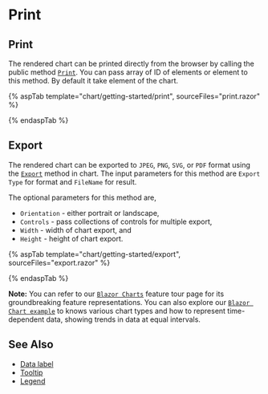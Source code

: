 # Print

## Print

The rendered chart can be printed directly from the browser by calling the public method [`Print`](https://help.syncfusion.com/cr/blazor/Syncfusion.Blazor.Grids.GridEvents-1.html#Syncfusion_Blazor_Grids_GridEvents_1_ContextMenuItemClicked).
You can pass array of ID of elements or element to this method. By default it take element of the chart.

{% aspTab template="chart/getting-started/print", sourceFiles="print.razor" %}

{% endaspTab %}

## Export

The rendered chart can be exported to `JPEG`, `PNG`, `SVG`, or `PDF` format using the [`Export`](https://help.syncfusion.com/cr/blazor/Syncfusion.Blazor.Grids.SfGrid-1.html#Syncfusion_Blazor_Grids_SfGrid_1_Query) method in chart. The input parameters for this method are `Export Type` for format and `FileName` for result.

The optional parameters for this method are,
* `Orientation` - either portrait or landscape,
* `Controls` - pass collections of controls for multiple export,
* `Width` - width of chart export, and
* `Height` - height of chart export.

{% aspTab template="chart/getting-started/export", sourceFiles="export.razor" %}

{% endaspTab %}

**Note:** You can refer to our [`Blazor Charts`](https://www.syncfusion.com/blazor-components/blazor-charts) feature tour page for its groundbreaking feature representations. You can also explore our [`Blazor Chart example`](https://blazor.syncfusion.com/demos/chart/line?theme=bootstrap4) to knows various chart types and how to represent time-dependent data, showing trends in data at equal intervals.

## See Also

* [Data label](./data-labels)
* [Tooltip](./tool-tip)
* [Legend](./legend)